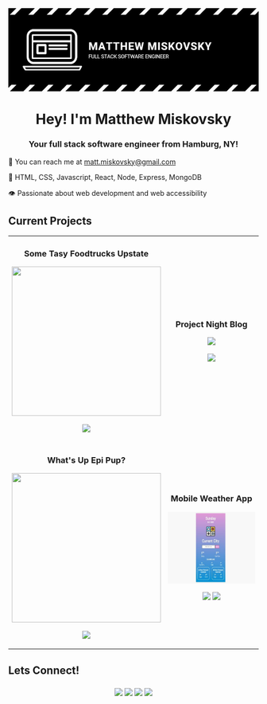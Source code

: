 <img align="center" src="https://github.com/misko9251/mattmiskovsky/blob/main/images/banner.JPG">
<h1 align="center">Hey! I'm Matthew Miskovsky</h1>
<h3 align="center">Your full stack software engineer from Hamburg, NY!</h3>

:wave: You can reach me at <a href="mailto:matt.miskovsky@gmail.com">matt.miskovsky@gmail.com</a>   

:brain: HTML, CSS, Javascript, React, Node, Express, MongoDB

:eye: Passionate about web development and web accessibility

<!-- :computer: Check out my portfolio, [misko.me!](https://misko.me/) -->

<h2>Current Projects</h2>
<div align="center">
  <table>
    <tr>
        <td width="50%">
          <h3 align="center">Some Tasy Foodtrucks Upstate</h3>
          <p align="center">
          <img height="300px" width="300px" src="https://github.com/misko9251/misko9251/blob/main/images/foodtruck.gif">
          </p>
          <p align="center">
          <a href="https://github.com/misko9251/foodtrucks"><img src="https://github.com/misko9251/misko9251/blob/main/images/repobtn.png"></a>
          </p>
        </td>
        <td width="50%">
          <h3 align="center">Project Night Blog</h3>
          <p align="center">
          <img src="https://user-images.githubusercontent.com/101610922/212817744-f1ff551e-e0b3-422e-be07-5a99930c4a5f.gif">
          </p>
          <p align="center">
          <a href="https://github.com/LucasMERN/project-night-blog"><img src="https://github.com/misko9251/misko9251/blob/main/images/repobtn.png"></a>
          </p>
        </td>
     </tr>
    <tr>
        <td width="50%">
          <h3 align="center">What's Up Epi Pup?</h3>
          <p align="center">
          <img height="300px" width="300px" src="https://github.com/misko9251/misko9251/blob/main/images/seizures.gif">
          </p>
          <p align="center">
          <a href="https://github.com/misko9251/Seizure-Logger"><img src="https://github.com/misko9251/misko9251/blob/main/images/repobtn.png"></a>
          </p>
        </td>
        <td width="50%">
          <h3 align="center">Mobile Weather App</h3> 
          <p align="center">
          <img src="https://github.com/misko9251/mattmiskovsky/blob/main/images/weather.JPG">  
          </p>
          <p align="center">
          <a href="https://github.com/misko9251/WeatherApp"><img src="https://github.com/misko9251/misko9251/blob/main/images/repobtn.png"></a>  <a href="https://miskoweather.netlify.app/"><img src="https://github.com/misko9251/misko9251/blob/main/images/sitebtn.png"></a>
          </p>
        </td>
    </tr>
 </table>
</div>

<h2>Lets Connect!</h2>
<h3 align="center"><a href="https://www.linkedin.com/in/matthew-miskovsky-698044bb/"><img src="https://github.com/misko9251/misko9251/blob/main/images/linkedinsm.png"></a> <a href="mailto: matt.miskovsky@gmail.com"><img src="https://github.com/misko9251/misko9251/blob/main/images/gmailsm.png"></a> <a href="https://twitter.com/miskocodes"><img src="https://github.com/misko9251/misko9251/blob/main/images/twittersm.png"></a> <a href="https://github.com/misko9251"><img src="https://github.com/misko9251/misko9251/blob/main/images/githubsm.png"></a></h3>



